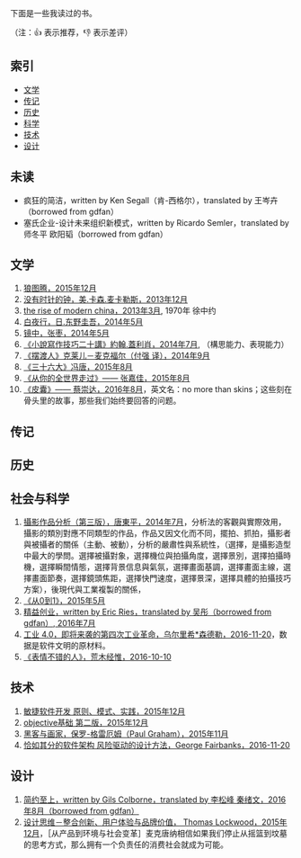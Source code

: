 下面是一些我读过的书。

（注：:+1: 表示推荐，:-1: 表示差评）

## 索引

- [文学](#文学)
- [传记](#传记)
- [历史](#历史)
- [科学](#科学)
- [技术](#技术)
- [设计](#设计)

## 未读

* 疯狂的简洁，written by Ken Segall（肯-西格尔），translated by 王岑卉（borrowed from gdfan）
* 塞氏企业-设计未来组织新模式，written by Ricardo Semler，translated by 师冬平 欧阳韬（borrowed from gdfan）

## 文学

  1. [狼图腾，2015年12月]()
  2. [没有时针的钟，美.卡森.麦卡勒斯，2013年12月]()
  3. [the rise of modern china，2013年3月](), 1970年 徐中约
  4. [白夜行，日.东野圭吾，2014年5月]()
  5. [镜中，张枣，2014年5月]()
  6. [《小說寫作技巧二十講》約翰.蓋利肖，2014年7月](), （構思能力、表現能力）
  7. [《摆渡人》克莱儿－麦克福尔（付强 译），2014年9月]()
  8. [《三十六大》冯唐，2015年8月]()
  9. [《从你的全世界走过》—— 张嘉佳，2015年8月]()
  10. [《皮囊》—— 蔡崇达，2016年8月]()，英文名：no more than skins；这些刻在骨头里的故事，那些我们始终要回答的问题。

## 传记


## 历史


## 社会与科学

  1. [攝影作品分析（第三版），唐東平，2014年7月]()，分析法的客觀與實際效用，攝影的類別對應不同類型的作品，作品又因文化而不同，擺拍、抓拍，攝影者與被攝者的關係（主動、被動），分析的嚴肅性與系統性，（選擇，是攝影造型中最大的學問。選擇被攝對象，選擇機位與拍攝角度，選擇景別，選擇拍攝時機，選擇瞬間情態，選擇背景信息與氣氛，選擇畫面基調，選擇畫面主線，選擇畫面節奏，選擇鏡頭焦距，選擇快門速度，選擇景深，選擇具體的拍攝技巧方案），後現代與工業複製的關係，
  2. [《从0到1》，2015年5月]()
  3. [精益创业，written by Eric Ries，translated by 吴彤（borrowed from gdfan）, 2016年7月]()
  4. [工业 4.0，即将来袭的第四次工业革命，乌尔里希*森德勒，2016-11-20]()，数据是软件文明的原材料。
  5. [《表情不错的人》，荒木经惟，2016-10-10]()

## 技术

  1. [敏捷软件开发 原则、模式、实践，2015年12月]()
  2. [objective基础 第二版，2015年12月]()
  3. [黑客与画家，保罗-格雷厄姆（Paul Graham），2015年11月]()
  4. [恰如其分的软件架构 风险驱动的设计方法，George Fairbanks，2016-11-20]()

## 设计

  1. [简约至上，written by Gils Colborne，translated by 李松峰 秦绪文，2016年8月（borrowed from gdfan）](https://github.com/BinaryArtists/reading-list/blob/master/book-reading/%E7%AE%80%E7%BA%A6%E8%87%B3%E4%B8%8A.md)
  2. [设计思维－整合创新、用户体验与品牌价值， Thomas Lockwood，2015年12月]()，［从产品到环境与社会变革］麦克唐纳相信如果我们停止从摇篮到坟墓的思考方式，那么拥有一个负责任的消费社会就成为可能。
